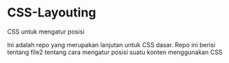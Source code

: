 # CSS-Layouting
CSS untuk mengatur posisi

Ini adalah repo yang merupakan lanjutan untuk CSS dasar. Repo ini berisi tentang file2 tentang cara mengatur posisi suatu konten menggunakan CSS
